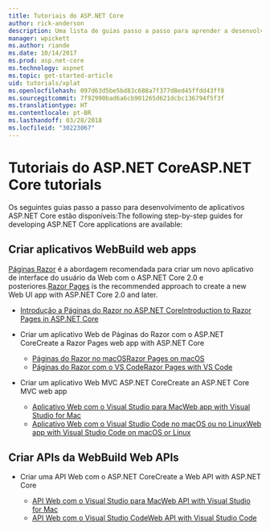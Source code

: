```yaml
---
title: Tutoriais do ASP.NET Core
author: rick-anderson
description: Uma lista de guias passo a passo para aprender a desenvolver aplicativos ASP.NET Core.
manager: wpickett
ms.author: riande
ms.date: 10/14/2017
ms.prod: asp.net-core
ms.technology: aspnet
ms.topic: get-started-article
uid: tutorials/xplat
ms.openlocfilehash: 097d63d5be5bd83c688a7f377d8ed45ffdd43ff8
ms.sourcegitcommit: 7f92990bad6a6cb901265d621dcbc136794f5f3f
ms.translationtype: HT
ms.contentlocale: pt-BR
ms.lasthandoff: 03/28/2018
ms.locfileid: "30223067"
---
```

# <a name="aspnet-core-tutorials"></a><span data-ttu-id="2e611-103">Tutoriais do ASP.NET Core</span><span class="sxs-lookup"><span data-stu-id="2e611-103">ASP.NET Core tutorials</span></span>

<span data-ttu-id="2e611-104">Os seguintes guias passo a passo para desenvolvimento de aplicativos ASP.NET Core estão disponíveis:</span><span class="sxs-lookup"><span data-stu-id="2e611-104">The following step-by-step guides for developing ASP.NET Core applications are available:</span></span>

## <a name="build-web-apps"></a><span data-ttu-id="2e611-105">Criar aplicativos Web</span><span class="sxs-lookup"><span data-stu-id="2e611-105">Build web apps</span></span>

<span data-ttu-id="2e611-106">[Páginas Razor](xref:mvc/razor-pages/index) é a abordagem recomendada para criar um novo aplicativo de interface do usuário da Web com o ASP.NET Core 2.0 e posteriores.</span><span class="sxs-lookup"><span data-stu-id="2e611-106">[Razor Pages](xref:mvc/razor-pages/index) is the recommended approach to create a new Web UI app with ASP.NET Core 2.0 and later.</span></span>

* [<span data-ttu-id="2e611-107">Introdução a Páginas do Razor no ASP.NET Core</span><span class="sxs-lookup"><span data-stu-id="2e611-107">Introduction to Razor Pages in ASP.NET Core</span></span>](xref:mvc/razor-pages/index)
* <span data-ttu-id="2e611-108">Criar um aplicativo Web de Páginas do Razor com o ASP.NET Core</span><span class="sxs-lookup"><span data-stu-id="2e611-108">Create a Razor Pages web app with ASP.NET Core</span></span>

   * [<span data-ttu-id="2e611-109">Páginas do Razor no macOS</span><span class="sxs-lookup"><span data-stu-id="2e611-109">Razor Pages on macOS</span></span>](xref:tutorials/razor-pages-mac/index)
   * [<span data-ttu-id="2e611-110">Páginas do Razor com o VS Code</span><span class="sxs-lookup"><span data-stu-id="2e611-110">Razor Pages with VS Code</span></span>](xref:tutorials/razor-pages-vsc/index)  

* <span data-ttu-id="2e611-111">Criar um aplicativo Web MVC ASP.NET Core</span><span class="sxs-lookup"><span data-stu-id="2e611-111">Create an ASP.NET Core MVC web app</span></span>

   * [<span data-ttu-id="2e611-112">Aplicativo Web com o Visual Studio para Mac</span><span class="sxs-lookup"><span data-stu-id="2e611-112">Web app with Visual Studio for Mac</span></span>](first-mvc-app-mac/index.md)
   * [<span data-ttu-id="2e611-113">Aplicativo Web com o Visual Studio Code no macOS ou no Linux</span><span class="sxs-lookup"><span data-stu-id="2e611-113">Web app with Visual Studio Code on macOS or Linux</span></span>](first-mvc-app-xplat/index.md)

## <a name="build-web-apis"></a><span data-ttu-id="2e611-114">Criar APIs da Web</span><span class="sxs-lookup"><span data-stu-id="2e611-114">Build Web APIs</span></span>
* <span data-ttu-id="2e611-115">Criar uma API Web com o ASP.NET Core</span><span class="sxs-lookup"><span data-stu-id="2e611-115">Create a Web API with ASP.NET Core</span></span>

  * [<span data-ttu-id="2e611-116">API Web com o Visual Studio para Mac</span><span class="sxs-lookup"><span data-stu-id="2e611-116">Web API with Visual Studio for Mac</span></span>](xref:tutorials/first-web-api-mac)
  * [<span data-ttu-id="2e611-117">API Web com o Visual Studio Code</span><span class="sxs-lookup"><span data-stu-id="2e611-117">Web API with Visual Studio Code</span></span>](web-api-vsc.md)

